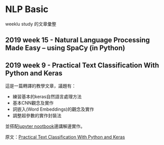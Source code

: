 # NLP Basic
weeklu study 的文章彙整

## 2019 week 15 - Natural Language Processing Made Easy – using SpaCy (​in Python)



## 2019 week 9 - Practical Text Classification With Python and Keras
這是一篇轉譯的教學文章，議題有：

- 練習基本的keras自然語言處理方法
- 基本CNN觀念及實作
- 詞嵌入(Word Embeddings)的觀念及實作
- 調整超參數的實作封裝法

並搭配[jupyter nootbook](/Practical-Text-Classification-With-Python-and-Keras/tutorial.ipynb)邊講解邊實作。

原文：[Practical Text Classification With Python and Keras](https://realpython.com/python-keras-text-classification/)
